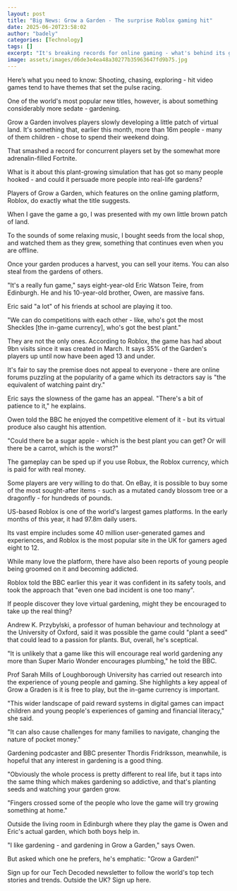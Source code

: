 ```yaml
---
layout: post
title: "Big News: Grow a Garden - The surprise Roblox gaming hit"
date: 2025-06-20T23:58:02
author: "badely"
categories: [Technology]
tags: []
excerpt: "It's breaking records for online gaming - what's behind its growing appeal?"
image: assets/images/d6de3e4ea48a30277b35963647fd9b75.jpg
---
```


Here’s what you need to know: Shooting, chasing, exploring - hit video games tend to have themes that set the pulse racing.

One of the world's most popular new titles, however, is about something considerably more sedate - gardening.

Grow a Garden involves players slowly developing a little patch of virtual land. It's something that, earlier this month, more than 16m people - many of them children - chose to spend their weekend doing.

That smashed a record for concurrent players set by the somewhat more adrenalin-filled Fortnite.

What is it about this plant-growing simulation that has got so many people hooked - and could it persuade more people into real-life gardens?

Players of Grow a Garden, which features on the online gaming platform, Roblox, do exactly what the title suggests.

When I gave the game a go, I was presented with my own little brown patch of land. 

To the sounds of some relaxing music, I bought seeds from the local shop, and watched them as they grew, something that continues even when you are offline. 

Once your garden produces a harvest, you can sell your items. You can also steal from the gardens of others. 

"It's a really fun game," says eight-year-old Eric Watson Teire, from Edinburgh. He and his 10-year-old brother, Owen, are massive fans.

Eric said "a lot" of his friends at school are playing it too. 

"We can do competitions with each other - like, who's got the most Sheckles [the in-game currency], who's got the best plant."

They are not the only ones. According to Roblox, the game has had about 9bn visits since it was created in March. It says 35% of the Garden's players up until now have been aged 13 and under.

It's fair to say the premise does not appeal to everyone - there are online forums puzzling at the popularity of a game which its detractors say is "the equivalent of watching paint dry."

Eric says the slowness of the game has an appeal. "There's a bit of patience to it," he explains.

Owen told the BBC he enjoyed the competitive element of it - but its virtual produce also caught his attention. 

"Could there be a sugar apple - which is the best plant you can get? Or will there be a carrot, which is the worst?"

The gameplay can be sped up if you use Robux, the Roblox currency, which is paid for with real money.

Some players are very willing to do that. On eBay, it is possible to buy some of the most sought-after items - such as a mutated candy blossom tree or a dragonfly - for hundreds of pounds.

US-based Roblox is one of the world's largest games platforms. In the early months of this year, it had 97.8m daily users.

Its vast empire includes some 40 million user-generated games and experiences, and Roblox is the most popular site in the UK for gamers aged eight to 12. 

While many love the platform, there have also been reports of young people being groomed on it and becoming addicted.  

Roblox told the BBC earlier this year it was confident in its safety tools, and took the approach that "even one bad incident is one too many".

If people discover they love virtual gardening, might they be encouraged to take up the real thing? 

Andrew K. Przybylski, a professor of human behaviour and technology at the University of Oxford, said it was possible the game could "plant a seed" that could lead to a passion for plants. But, overall, he's sceptical.

"It is unlikely that a game like this will encourage real world gardening any more than Super Mario Wonder encourages plumbing," he told the BBC.

Prof Sarah Mills of Loughborough University has carried out research into the experience of young people and gaming. She highlights a key appeal of Grow a Graden is it is free to play, but the in-game currency is important.

"This wider landscape of paid reward systems in digital games can impact children and young people's experiences of gaming and financial literacy," she said.

"It can also cause challenges for many families to navigate, changing the nature of pocket money."

Gardening podcaster and BBC presenter Thordis Fridriksson, meanwhile, is hopeful that any interest in gardening is a good thing.

"Obviously the whole process is pretty different to real life, but it taps into the same thing which makes gardening so addictive, and that's planting seeds and watching your garden grow. 

"Fingers crossed some of the people who love the game will try growing something at home."

Outside the living room in Edinburgh where they play the game is Owen and Eric's actual garden, which both boys help in. 

"I like gardening - and gardening in Grow a Garden," says Owen.

But asked which one he prefers, he's emphatic: "Grow a Garden!"

Sign up for our Tech Decoded newsletter to follow the world's top tech stories and trends. Outside the UK? Sign up here.

